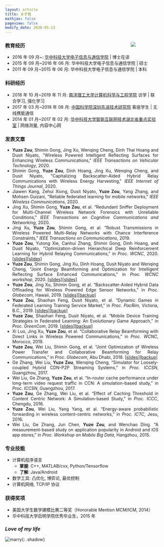 ```yaml
---
layout: article
title: 关于我
mathjax: false
pageview: false
modify_date: 2020-05-13
---
```


<div id="ID_PHOTO" style="width: 18%;">
	<div class="card">
		<div class="card__image">
			<img class="image" src="https://img.be-my-only.xyz/about-me.jpg" />
		</div>
	</div>
</div>

### 教育经历

- 2016 年 09 月&#126;: [华中科技大学](http://www.hust.edu.cn/)[电子信息与通信学院](http://eic.hust.edu.cn/) \| 博士在读
- 2015 年 09 月&#126;2016 年 06 月: 华中科技大学电子信息与通信学院 \| 硕士
- 2011 年 09 月&#126;2015 年 06 月: 华中科技大学电子信息与通信学院 \| 本科

### 科研经历

- 2018 年 10 月&#126;2019 年 11 月: [南洋理工大学计算机科学与工程学院](http://scse.ntu.edu.sg) 访学 \| 联合学习, 强化学习
- 2017 年 03 月&#126;2018 年 08 月: [中国科学院深圳先进技术研究院](http://www.siat.ac.cn/) 客座学生 \| 无线携能通信
- 2014 年 01 月&#126;2017 年 02 月: [华中科技大学智能互联网技术湖北省重点实验室](http://itec.hust.edu.cn/) \| 网络测量, 内容中心网

### 发表文章

<div align="justify" markdown="1">

- **Yuze Zou**, Shimin Gong, Jing Xu, Wenqing Cheng, Dinh Thai Hoang and Dusit Niyato, "Wireless Powered Intelligent Reflecting Surfaces for Enhancing Wireless Communications," _IEEE Transactions on Vehicular Technology_, 2020.
- Shimin Gong, **Yuze Zou**, Dinh Hoang, Jing Xu, Wenqing Cheng, and Dusit Niyato, "Capitalizing Backscatter-Aided Hybrid Relay Communications with Wireless Energy Harvesting," _IEEE Internet of Things Journal_, 2020.
- Jiawen Kang, Zehui Xiong, Dusit Niyato, **Yuze Zou**, Yang Zhang, and Mohsen Guizani, "Reliable federated learning for mobile networks," _IEEE Wireless Communications_, 2020.
- Jing Xu, Shimin Gong, **Yuze Zou**, et al. “Redundant Sniffer Deployment for Multi-Channel Wireless Network Forensics with Unreliable Conditions,” _IEEE Transactions on Cognitive Communications and Networking_, 2020.
- Jing Xu, **Yuze Zou**, Shimin Gong, et al. “Robust Transmissions in Wireless Powered Multi-Relay Networks with Chance Interference Constraints,” _IEEE Transactions on Communications_, 2019.
- **Yuze Zou**, Yutong Xie, Canhui Zhang, Shimin Gong, Dinh Hoang, and Dusit Niyato, "Optimization-driven Hierarchical Deep Reinforcement Learning for Hybrid Relaying Communications," in _Proc. WCNC_, 2020. [\[slides\]](assets/slides/WCNC'20-hddpg-hybrid-relay.pdf)[\[slides\]](https://res.be-my-only.xyz/WCNC'20-hddpg-hybrid-relay.pdf)
- **Yuze Zou**, Shimin Gong, Jing Xu, Dinh Hoang, Dusit Niyato and Wenqing Cheng, "Joint Energy Beamforming and Optimization for Intelligent Reflecting Surface Enhanced Communications," in _Proc. WCNC workshop_, 2020. [\[slides\]](assets/slides/WCNC'20-workshop-irs.pdf)[\[slides\]](https://res.be-my-only.xyz/WCNC'20-workshop-irs.pdf)
- **Yuze Zou**, Jing Xu, Shimin Gong, et al. “Backscatter-Aided Hybrid Data Offloading for Wireless Powered Edge Sensor Networks,” in _Proc. Globecom_, Hawaii, 2019. [\[slides\]](assets/slides/GC'19-hybrid-relay.pdf)[\[backup\]](https://res.be-my-only.xyz/GC'19-hybrid-relay.pdf)
- **Yuze Zou**, Shaohan Feng, Dusit Niyato, et al. “Dynamic Games in Federated Learning Training Service Market,” in _Proc. PacRim_, Victoria, B.C., 2019. [\[slides\]](assets/slides/PacRim'19-dynamic-games.pdf)[\[backup\]](https://res.be-my-only.xyz/PacRim'19-dynamic-games.pdf)
- **Yuze Zou**, Shaohan Feng, Dusit Niyato, et al. “Mobile Device Training Strategies in Federated Learning: An Evolutionary Game Approach,” in _Proc. GreenCom_, 2019. [\[slides\]](assets/slides/GreenCom'19-evolutionary-game.pdf)[\[backup\]](https://res.be-my-only.xyz/GreenCom'19-evolutionary-game.pdf)
- Xi Luo, Jing Xu, **Yuze Zou**, et al. “Collaborative Relay Beamforming with Direct Links in Wireless Powered Communications,” in _Proc. WCNC_, Morocco, 2019.
- **Yuze Zou**, Wei Liu, Shimin Gong, et al. “Joint Optimization of Wireless Power Transfer and Collaborative Beamforming for Relay Communications,” in _Proc. Globecom_, Abu Dhabi, 2018. [\[slides\]](assets/slides/GC'18-workshop-ps-relay.pdf)[\[backup\]](https://res.be-my-only.xyz/GC'18-workshop-ps-relay.pdf)
- Ge Zhang, Wei Liu, **Yuze Zou**, Wenqing Cheng, “Simulator for Loosely-coupled Hybrid CDN-P2P Streaming Systems,” in _Proc. ICCSN_, Guangzhou, 2017.
- Wei Liu, Ge Zhang, **Yuze Zou**, et al. “In-router cache performance under long-term video request traffic in CCN: A simulation-based study,” in _Proc. ICCSN_, Guangzhou, 2017.
- **Yuze Zou**, Ge Zhang, Wei Liu, et al. “Effect of Caching Threshold in Content Centric Network: A Simulation-based Study,” in _Proc. ICCC_, Chengdu, 2016.
- **Yuze Zou**, Wei Liu, Yang Yang, et al. “Energy-aware probabilistic forwarding in wireless content-centric networks,” in _Proc. ICTC_, Jesu, 2016.
- Wei Liu, Ge Zhang, Jun Chen, **Yuze Zou**, and Wenchao Ding. "A measurement-based study on application popularity in Android and iOS app stores," in _Proc. Workshop on Mobile Big Data_, Hangzhou, 2015.

</div>

### 专业技能

- 计算机程序语言
	- **掌握**: C++, MATLAB/cvx, Python/Tensorflow	
	- **了解**: Java/Android
- 数学工具: 凸优化, 博弈论, 最优控制
- 计算机网络, TCP/IP 协议

### 获得奖项

- 美国大学生数学建模比赛二等奖（Honorable Mention MCM/ICM, 2014）
- 华中科技大学启明学院优秀毕业生，2015 年

### _Love of my life_

![marry](https://img.be-my-only.xyz/marriage.jfif){: .shadow}

<style type="text/css">
#ID_PHOTO {
    position: relative;
    top: 10px;
    float: right;
    z-index: 99;
}
@media screen and (max-width: 800px) {
	#ID_PHOTO {
    	display: none !important;
	}
}
</style>

<script type="text/javascript">
(function () {
	document.querySelector(".article__header header").appendChild(
		document.querySelector("#ID_PHOTO")
	);
})();
</script>
